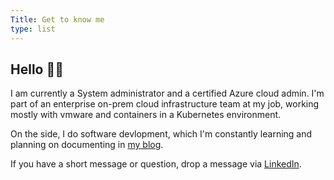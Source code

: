 ```yaml
---
Title: Get to know me
type: list
---
```


## Hello 👋🏽 

I am currently a System administrator and a certified Azure cloud admin. I'm part of an enterprise on-prem cloud infrastructure team at my job, working mostly with vmware and containers in a Kubernetes environment.

On the side, I do software devlopment, which I'm constantly learning and planning on documenting in [my blog](https://blog.hellodun.com).

If you have a short message or question, drop a message via [LinkedIn](https://www.linkedin.com/in/duncan-gatuthu/).